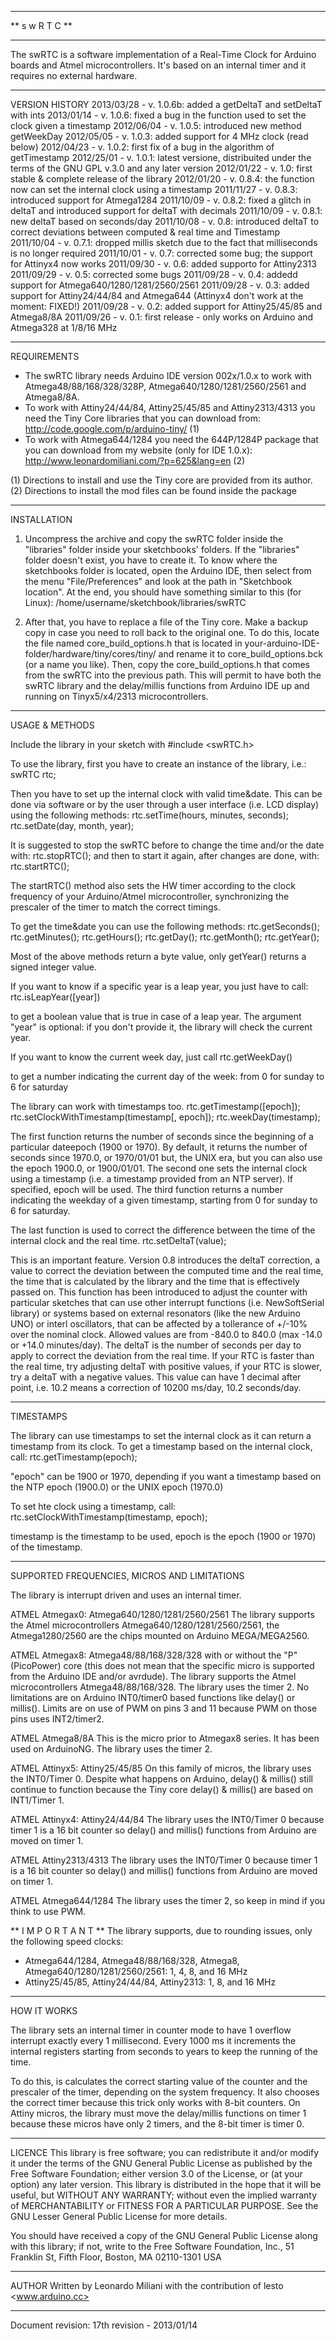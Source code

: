 ***************
** s w R T C **
***************

The swRTC is a software implementation of a Real-Time Clock for Arduino boards and Atmel microcontrollers.
It's based on an internal timer and it requires no external hardware.

********************************************************************
VERSION HISTORY
2013/03/28 - v. 1.0.6b: added a getDeltaT and setDeltaT with ints
2013/01/14 - v. 1.0.6: fixed a bug in the function used to set the clock given a timestamp
2012/06/04 - v. 1.0.5: introduced new method getWeekDay
2012/05/05 - v. 1.0.3: added support for 4 MHz clock (read below)
2012/04/23 - v. 1.0.2: first fix of a bug in the algorithm of getTimestamp
2012/25/01 - v. 1.0.1: latest versione, distribuited under the terms of the GNU GPL v.3.0 and any later version
2012/01/22 - v. 1.0:   first stable & complete release of the library
2012/01/20 - v. 0.8.4: the function now can set the internal clock using a timestamp
2011/11/27 - v. 0.8.3:  introduced support for Atmega1284
2011/10/09 - v. 0.8.2:  fixed a glitch in deltaT and introduced support for deltaT with decimals
2011/10/09 - v. 0.8.1:  new deltaT based on seconds/day
2011/10/08 - v. 0.8:    introduced deltaT to correct deviations between computed & real time and Timestamp
2011/10/04 - v. 0.7.1:  dropped millis sketch due to the fact that milliseconds is no longer required
2011/10/01 - v. 0.7:    corrected some bug; the support for Attinyx4 now works
2011/09/30 - v. 0.6:    added supporto for Attiny2313
2011/09/29 - v. 0.5:    corrected some bugs
2011/09/28 - v. 0.4:    addedd support for Atmega640/1280/1281/2560/2561
2011/09/28 - v. 0.3:    added support for Attiny24/44/84 and Atmega644 (Attinyx4 don't work at the moment: FIXED!)
2011/09/28 - v. 0.2:    added support for Attiny25/45/85 and Atmega8/8A
2011/09/26 - v. 0.1:    first release - only works on Arduino and Atmega328 at 1/8/16 MHz

********************************************************************
REQUIREMENTS

* The swRTC library needs Arduino IDE version 002x/1.0.x to work with Atmega48/88/168/328/328P, Atmega640/1280/1281/2560/2561 and Atmega8/8A.
* To work with Attiny24/44/84, Attiny25/45/85 and Attiny2313/4313 you need the Tiny Core libraries that you can download from:
http://code.google.com/p/arduino-tiny/ (1)
* To work with Atmega644/1284 you need the 644P/1284P package that you can download from my website (only for IDE 1.0.x):
http://www.leonardomiliani.com/?p=625&lang=en (2)

(1) Directions to install and use the Tiny core are provided from its author.
(2) Directions to install the mod files can be found inside the package

********************************************************************
INSTALLATION
1) Uncompress the archive and copy the swRTC folder inside the "libraries" folder inside your sketchbooks' folders. If the "libraries" folder doesn't exist, you have to create it.
To know where the sketchbooks folder is located, open the Arduino IDE, then select from the menu "File/Preferences" and look at the path in "Sketchbook location".
At the end, you should have something similar to this (for Linux): /home/username/sketchbook/libraries/swRTC

2) After that, you have to replace a file of the Tiny core. Make a backup copy in case you need to roll back to the original one.
To do this, locate the file named core_build_options.h that is located in your-arduino-IDE-folder/hardware/tiny/cores/tiny/ and rename it to core_build_options.bck (or a name you like).
Then, copy the core_build_options.h that comes from the swRTC into the previous path.
This will permit to have both the swRTC library and the delay/millis functions from Arduino IDE up and running on Tinyx5/x4/2313 microcontrollers.

********************************************************************
USAGE & METHODS

Include the library in your sketch with 
#include <swRTC.h>

To use the library, first you have to create an instance of the library, i.e.:
swRTC rtc;

Then you have to set up the internal clock with valid time&date. This can be done via software or by the user through a user interface (i.e. LCD display) using the following methods:
rtc.setTime(hours, minutes, seconds);
rtc.setDate(day, month, year);

It is suggested to stop the swRTC before to change the time and/or the date with:
rtc.stopRTC();
and then to start it again, after changes are done, with:
rtc.startRTC();

The startRTC() method also sets the HW timer according to the clock frequency of your Arduino/Atmel microcontroller, synchronizing the prescaler of the timer to match the correct timings. 

To get the time&date you can use the following methods:
rtc.getSeconds();
rtc.getMinutes();
rtc.getHours();
rtc.getDay();
rtc.getMonth();
rtc.getYear();

Most of the above methods return a byte value, only getYear() returns a signed integer value.

If you want to know if a specific year is a leap year, you just have to call:
rtc.isLeapYear([year])

to get a boolean value that is true in case of a leap year. The argument "year" is optional: if you don't provide it, the library will check the current year.

If you want to know the current week day, just call
rtc.getWeekDay()

to get a number indicating the current day of the week:
from 0 for sunday to 6 for saturday

The library can work with timestamps too.
rtc.getTimestamp([epoch]);
rtc.setClockWithTimestamp(timestamp[, epoch]);
rtc.weekDay(timestamp);

The first function returns the number of seconds since the beginning of a particular dateepoch (1900 or 1970). By default, it returns the number of seconds since 1970.0, or 1970/01/01 but, the UNIX era, but you can also use the epoch 1900.0, or 1900/01/01. The second one sets the internal clock using a timestamp (i.e. a timestamp provided from an NTP server). If specified, epoch will be used.
The third function returns a number indicating the weekday of a given timestamp, starting from 0 for sunday to 6 for saturday.

The last function is used to correct the difference between the time of the internal clock and the real time.
rtc.setDeltaT(value);

This is an important feature. Version 0.8 introduces the deltaT correction, a value to correct the deviation between the computed time and the real time, the time that is calculated by the library and the time that is effectively passed on. This function has been introduced to adjust the counter with particular sketches that can use other interrupt functions (i.e. NewSoftSerial library) or systems based on external resonators (like the new Arduino UNO) or interl oscillators, that can be affected by a tollerance of +/-10% over the nominal clock.
Allowed values are from -840.0 to 840.0 (max -14.0 or +14.0 minutes/day). The deltaT is the number of seconds per day to apply to correct the deviation from the real time. If your RTC is faster than the real time, try adjusting deltaT with positive values, if your RTC is slower, try a deltaT with a negative values.
This value can have 1 decimal after point, i.e. 10.2 means a correction of 10200 ms/day, 10.2 seconds/day.

********************************************************************
TIMESTAMPS

The library can use timestamps to set the internal clock as it can return a timestamp from its clock.
To get a timestamp based on the internal clock, call:
rtc.getTimestamp(epoch);

"epoch" can be 1900 or 1970, depending if you want a timestamp based on the NTP epoch (1900.0) or the UNIX epoch (1970.0)

To set hte clock using a timestamp, call:
rtc.setClockWithTimestamp(timestamp, epoch);

timestamp is the timestamp to be used, epoch is the epoch (1900 or 1970) of the timestamp.

********************************************************************
SUPPORTED FREQUENCIES, MICROS AND LIMITATIONS

The library is interrupt driven and uses an internal timer.

ATMEL Atmegax0: Atmega640/1280/1281/2560/2561
The library supports the Atmel microcontrollers Atmega640/1280/1281/2560/2561, the Atmega1280/2560 are the chips mounted on Arduino MEGA/MEGA2560.

ATMEL Atmegax8: Atmega48/88/168/328/328 with or without the "P" (PicoPower) core (this does not mean that the specific micro is supported from the Arduino IDE and/or avrdude).
The library supports the Atmel microcontrollers Atmega48/88/168/328. The library uses the timer 2. No limitations are on Arduino INT0/timer0 based functions like delay() or millis(). Limits are on use of PWM on pins 3 and 11 because PWM on those pins uses INT2/timer2.

ATMEL Atmega8/8A
This is the micro prior to Atmegax8 series. It has been used on ArduinoNG. The library uses the timer 2.

ATMEL Attinyx5: Attiny25/45/85
On this family of micros, the library uses the INT0/Timer 0. Despite what happens on Arduino, delay() & millis() still continue to function because the Tiny core delay() & millis() are based on INT1/Timer 1.

ATMEL Attinyx4: Attiny24/44/84
The library uses the INT0/Timer 0 because timer 1 is a 16 bit counter so delay() and millis() functions from Arduino are moved on timer 1.

ATMEL Attiny2313/4313
The library uses the INT0/Timer 0 because timer 1 is a 16 bit counter so delay() and millis() functions from Arduino are moved on timer 1.

ATMEL Atmega644/1284
The library uses the timer 2, so keep in mind if you think to use PWM.

** I M P O R T A N T **
The library supports, due to rounding issues, only the following speed clocks:
- Atmega644/1284, Atmega48/88/168/328, Atmega8, Atmega640/1280/1281/2560/2561: 1, 4, 8, and 16 MHz
- Attiny25/45/85, Attiny24/44/84, Attiny2313: 1, 8, and 16 MHz

********************************************************************
HOW IT WORKS

The library sets an internal timer in counter mode to have 1 overflow interrupt exactly every 1 millisecond. 
Every 1000 ms it increments the internal registers starting from seconds to years to keep the running of the time.

To do this, is calculates the correct starting value of the counter and the prescaler of the timer, depending on the system frequency. It also chooses the correct timer because this trick only works with 8-bit counters. On Attiny micros, the library must move the delay/millis functions on timer 1 because these micros have only 2 timers, and the 8-bit timer is timer 0.

********************************************************************
LICENCE
This library is free software; you can redistribute it and/or modify it under the terms of the GNU General Public License as published by the Free Software Foundation; either version 3.0 of the License, or (at your option) any later version.
This library is distributed in the hope that it will be useful, but WITHOUT ANY WARRANTY; without even the implied warranty of MERCHANTABILITY or FITNESS FOR A PARTICULAR PURPOSE.  See the GNU Lesser General Public License for more details.

You should have received a copy of the GNU General Public License along with this library; if not, write to the Free Software Foundation, Inc., 51 Franklin St, Fifth Floor, Boston, MA  02110-1301  USA

********************************************************************
AUTHOR
Written by Leonardo Miliani <leonard AT leonardomiliani DOT com>
with the contribution of lesto <www.arduino.cc>

********************************************************************
Document revision: 17th revision - 2013/01/14

